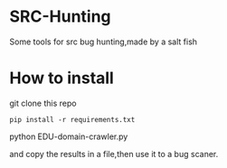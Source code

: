 # SRC-Hunting
Some tools for src bug hunting,made by a salt fish
# How to install
git clone this repo
```
pip install -r requirements.txt
```
python EDU-domain-crawler.py

and copy the results in a file,then use it to a bug scaner.
